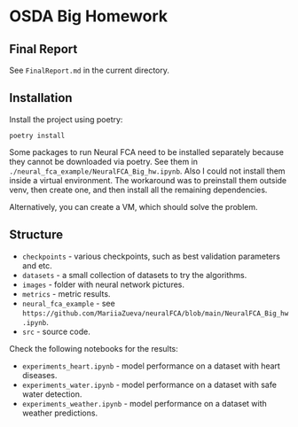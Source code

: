 # OSDA Big Homework

## Final Report

See `FinalReport.md` in the current directory.

## Installation 

Install the project using poetry:

`poetry install`

Some packages to run Neural FCA need to be installed separately because they cannot be downloaded via poetry. See them in `./neural_fca_example/NeuralFCA_Big_hw.ipynb`. Also I could not install them inside a virtual environment. The workaround was to preinstall them outside venv, then create one, and then install all the remaining dependencies.

Alternatively, you can create a VM, which should solve the problem.

## Structure

* `checkpoints` - various checkpoints, such as best validation parameters and etc.
* `datasets` - a small collection of datasets to try the algorithms.
* `images` - folder with neural network pictures.
* `metrics` - metric results.
* `neural_fca_example` - see `https://github.com/MariiaZueva/neuralFCA/blob/main/NeuralFCA_Big_hw.ipynb`.
* `src` - source code.

Check the following notebooks for the results:
* `experiments_heart.ipynb` - model performance on a dataset with heart diseases.
* `experiments_water.ipynb` - model performance on a dataset with safe water detection.
* `experiments_weather.ipynb` - model performance on a dataset with weather predictions.
